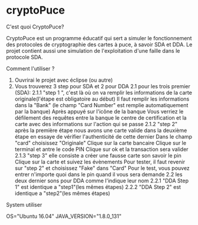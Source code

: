 # cryptoPuce

C'est quoi CryptoPuce?

CryptoPuce est un programme éducatif qui sert a simuler le fonctionnement des protocoles de cryptographie des cartes à puce, à savoir SDA et DDA. Le projet contient aussi une simulation de l'exploitation d'une faille dans le protocole SDA.
 
 Comment l'utiliser ?

   1. Ouvrirai le projet avec éclipse (ou autre)
   2. Vous trouverez 3 step pour SDA et 2 pour DDA 2.1 pour les trois premier (SDA): 2.1.1 "step 1 ", c'est là où on va remplir les informations de la carte originale(l'étape est obligatoire au début) Il faut remplir les informations dans la "Bank" (le champ "Card Number" est remplie automatiquement par la banque) Après appuyé sur l'icône de la banque Vous verriez le défilement des requêtes entre la banque le centre de certification et la carte avec des informations sur l'action qui se passe 2.1.2 "step 2" après la première étape nous avons une carte valide dans la deuxième étape en essaye de vérifier l'authenticité de cette dernier Dans le champ "card" choisissez "Originale" Clique sur la carte bancaire Clique sur le terminal et antre le code PIN Clique sur ok et la transaction sera valider 2.1.3 "step 3" elle consiste a créer une fausse carte son savoir le pin Clique sur la carte et suivez les évènements Pour tester, il faut revenir sur "step 2" et choisissez "Fake" dans "Card" Pour le test, vous pouvez entrer n'importe quoi dans le pin quand il vous sera demande 2.2 les deux dernier sons pour DDA comme l'indique leur nom 2.2.1 "DDA Step 1" est identique a "step1"(les mêmes étapes) 2.2.2 "DDA Step 2" est identique a "step2"(les mêmes étapes)

System utiliser

OS="Ubuntu 16.04" JAVA_VERSION="1.8.0_131"
